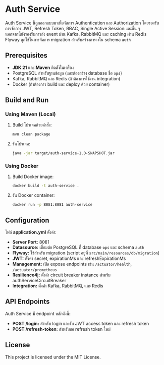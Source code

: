 # Auth Service

Auth Service นี้ถูกออกแบบมาเพื่อจัดการ Authentication และ Authorization โดยรองรับการจัดการ JWT, Refresh Token, RBAC, Single Active Session และอื่น ๆ  
นอกจากนี้ยังรองรับการส่ง event ผ่าน Kafka, RabbitMQ และ caching ผ่าน Redis  
Flyway ถูกใช้ในการจัดการ migration สำหรับสร้างตารางใน schema `auth`

## Prerequisites

- **JDK 21** และ **Maven** ติดตั้งในเครื่อง
- PostgreSQL สำหรับฐานข้อมูล (และต้องสร้าง database ชื่อ `ops`)
- Kafka, RabbitMQ และ Redis (ถ้าต้องการใช้งาน integration)
- Docker (ถ้าต้องการ build และ deploy ด้วย container)

## Build and Run

### Using Maven (Local)
1. Build โปรเจคด้วยคำสั่ง:
   ```bash
   mvn clean package

2. รันโปรเจค:
   ```bash
   java -jar target/auth-service-1.0-SNAPSHOT.jar

### Using Docker
1. Build Docker image:
   ```bash
   docker build -t auth-service .

2. รัน Docker container:
   ```bash
   docker run -p 8081:8081 auth-service

## Configuration

ไฟล์ **application.yml** ตั้งค่า:
- **Server Port:** 8081
- **Datasource:** เชื่อมต่อ PostgreSQL ที่ database `ops` และ schema `auth`
- **Flyway:** ใช้สำหรับ migration (script อยู่ที่ `src/main/resources/db/migration`)
- **JWT:** ตั้งค่า secret, expirationMs และ refreshExpirationMs
- **Management:** เปิด expose endpoints เช่น `/actuator/health`, `/actuator/prometheus`
- **Resilience4j:** ตั้งค่า circuit breaker instance สำหรับ authServiceCircuitBreaker
- **Integration:** ตั้งค่า Kafka, RabbitMQ, และ Redis

## API Endpoints

Auth Service มี endpoint หลักดังนี้:
- **POST /login:** สำหรับ login และรับ JWT access token และ refresh token
- **POST /refresh-token:** สำหรับขอ refresh token ใหม่

## License

This project is licensed under the MIT License.
